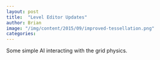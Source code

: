 ```yaml
---
layout: post
title:  "Level Editor Updates"
author: Brian
image: "/img/content/2015/09/improved-tessellation.png"
categories: 
---
```

Some simple AI interacting with the grid physics.
